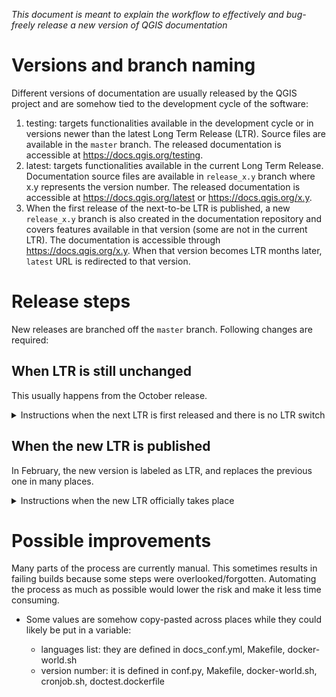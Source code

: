 _This document is meant to explain the workflow to effectively
and bug-freely release a new version of QGIS documentation_ 

# Versions and branch naming

Different versions of documentation are usually released by the QGIS project
and are somehow tied to the development cycle of the software:

1. testing: targets functionalities available in the development cycle
or in versions newer than the latest Long Term Release (LTR).
Source files are available in the `master` branch.
The released documentation is accessible at https://docs.qgis.org/testing.
1. latest: targets functionalities available in the current Long Term Release.
Documentation source files are available in `release_x.y` branch where x.y represents the version number.
The released documentation is accessible at https://docs.qgis.org/latest
or https://docs.qgis.org/x.y.
1. When the first release of the next-to-be LTR is published, a new `release_x.y` branch is also created
in the documentation repository and covers features available in that version (some are not in the current LTR).
The documentation is accessible through https://docs.qgis.org/x.y.
When that version becomes LTR months later, `latest` URL is redirected to that version.


# Release steps

New releases are branched off the `master` branch.
Following changes are required:

## When LTR is still unchanged
This usually happens from the October release.
<details>
  <summary>Instructions when the next LTR is first released and there is no LTR switch</summary>

### master branch
<details>

#### Before creating the new release branch
Following changes have to be done in `master` branch before you create the new release branch.
Otherwise, you will have to do the changes twice: in master and in the new branch.

- [ ] In [substitutions.txt](substitutions.txt) file, replace |CURRENT| value with the new version number
- [ ] In [docs_conf.yml](docs_conf.yml) file: add the new release number to the `version_list` parameter
- [ ] In [dependabot.yml](.github/dependabot.yml) file: Add label for backporting dependencies update to the new branch

You can now create the `release_x.y` branch in the [repository](https://github.com/qgis/QGIS-Documentation/branches), based on `master`.

#### After the new branch is created
- [ ] In [substitutions.txt](substitutions.txt) file:
  - [ ] Remove intermediate versions substitutions and their occurrences in the rst files
  - [ ] Add substitutions for the versions of the next LTR cycle that starts
        (e.g. if you just create the release_3.22 branch, you should add
        to the master branch substitutions for 3.24, 3.26 and 3.28)
</details>

### Current LTR branch
<details>

- [ ] In [docs_conf.yml](docs_conf.yml) file, add the new release number to the `version_list` parameter
</details>

### New release_x.y branch
<details>
New releases are branched off the `master` branch and thus require a set of changes.

- [ ] Ensure that changes to do in master before creating the new release branch are applied
- [ ] If not yet done, create the `release_x.y` branch in [the repository](https://github.com/qgis/QGIS-Documentation/branches), based on `master`
- [ ] Update the new branch, as follows:
  - [ ] In [conf.py](conf.py) file:
    - [ ] set the `version` value (in the form x.y)
    - [ ] set the html_context `isTesting` option to `False`
  - [ ] In [README.MD](README.MD) file, update the badges to point to the current branch instead of `master`,
    and current version instead of `testing`
  - [ ] In [Makefile](Makefile) file, set the `VERSION` number as in the conf.py file
  - [ ] In [docker-world.sh](docker-world.sh) file: replace `QGIS-Documentation` with `QGIS-Documentation-x.y`
  - [ ] In [cronjob.sh](cronjob.sh) file:
    - [ ] replace `QGIS-Documentation` with `QGIS-Documentation-x.y`
    - [ ] replace `qgis_docs_master_build` with `qgis_docs_x.y_build`
  - [ ] In [doctest.dockerfile](doctest.dockerfile): set the project container to pull QGIS sources from (i.e. `release-x_y`)
  - [ ] In main [index.rst](docs/index.rst) file: replace `testing` with `x.y` in the Table Of Contents
</details>

### Repositories and project configuration
- [ ] ⚠️ Make sure that the [C++ API documentation](https://api.qgis.org/api) of the new version is available
  (normally done automatically during software release steps)
- [ ] ⚠️ Make sure that the [PyQGIS documentation](https://qgis.org/pyqgis) of the new version is available.
  This may require update of the `current_stable` value in [pyqgis_conf.yml](https://github.com/qgis/pyqgis/blob/master/pyqgis_conf.yml).
- [ ] Add new labels to triage issues and pull requests: `backport <new_branch>`, new target versions
- [ ] Create a new milestone for the new cycle of LTR that starts
- [ ] Reference the new version in the [docs index page](https://www.qgis.org/resources/hub/#documentation) of QGIS main website.
  Source file is available at [hub.md](https://github.com/qgis/QGIS-Website/blob/main/content/resources/hub.md)

### Server
- [ ] Update commands to publish the new version (in English, as html, zip and pdf)
  and avoid redirecting it to testing
</details>


## When the new LTR is published
In February, the new version is labeled as LTR, and replaces the previous one in many places.
<details>
  <summary>Instructions when the new LTR officially takes place</summary>

### Old LTR branch 
<details>

- [ ] In [conf.py](conf.py) file: set the html_context `outdated` option to `True`
- [ ] Pull translations for all languages from transifex (see instructions in [README](README.md) file)
- [ ] Build the docs one more time

</details>

### New LTR branch 
<details>

- [ ] In [docs_conf.yml](docs_conf.yml) file: add target languages to the `supported_languages` parameter.
  These are the languages that will be published in the documentation.
  A threshold of 5% is currently applied to candidates.
- [ ] In [docker-world.sh](docker-world.sh) file: complete the `langs` variable with the supported languages
- [ ] In the [Makefile](Makefile): add the supported languages to the `LANGUAGES` parameter
- [ ] Copy the [locale](locale) folder from the old LTR branch to the new LTR branch
- [ ] Generate new English source files (see instructions in [README](README.md) file)
</details>

### Transifex platform
<details>
Translated versions are available only for long term releases and only the active LTR
is being translated. So when a new LTR is published, we disconnect the old one and connect the new one.

- [ ] ⚠️ Make sure that the translated files from the old LTR branch have been correctly pasted
  to the new LTR branch
- [ ] Link the new LTR branch to the QGIS-Documentation project
  ([read docs on Transifex](https://help.transifex.com/en/articles/6265125-github-via-transifex-ui))
- [ ] If the connection above does not correctly proceed and update files in the transifex platform,
  see workaround instructions in [README](README.md) file
</details>

### master branch
<details>

- [ ] In [fix_versions.sh](scripts/fix_versions.sh) file:
  - [ ] add the old LTR number to the `DEPRECATED` parameter
  - [ ] add the new LTR number to the `DOCVERSIONS` parameter
- [ ] In [pofiles.yml](.github/workflows/pofiles.yml): update branch to the new LTR branch in order
  to generate updated English \*.po source files to push to Transifex
- [ ] In [pull_minimize_translations.yml](.github/workflows/pull_minimize_translations.yml): update target_branch
  to the new LTR branch in which to pull translations from Transifex
- [ ] In [translation_statistics.yml](.github/workflows/translation_statistics.yml): update target_branch
  to the branch(es) in which to generate translation statistics
- [ ] In [dependabot.yml](.github/dependabot.yml) file: Remove label for backporting dependencies update to the old LTR version
</details>

### Repository and project configuration
<details>
  
- [ ] Update the [docs index page](https://www.qgis.org/resources/hub/#documentation).
  Source file is available [hub.md](https://github.com/qgis/QGIS-Website/blob/main/content/resources/hub.md)
  - [ ] Reference the new version as current LTR
  - [ ] Move the old lTR under the "archived releases" tab.

</details>

### Server
<details>

- [ ] Redirect `latest` URL to the new LTR pages
- [ ] Update commands to publish the new version (in released languages, as html, zip and pdf)
</details>

</details>

# Possible improvements
Many parts of the process are currently manual. This sometimes results in failing builds because
some steps were overlooked/forgotten.
Automating the process as much as possible would lower the risk and make it less time consuming.

* Some values are somehow copy-pasted across places while they could likely be put in a variable: 

  * languages list: they are defined in docs_conf.yml, Makefile, docker-world.sh
  * version number: it is defined in conf.py, Makefile, docker-world.sh, cronjob.sh, doctest.dockerfile
